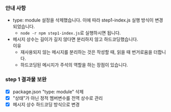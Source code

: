 ### 안내 사항
* type: module 설정을 삭제했습니다. 이에 따라 step1-index.js 실행 방식이 변경되었습니다.
  * ```node -r npm step1-index.js```로 실행하시면 됩니다.
* 메시지 상수는 길이가 길지 않다면 분리하지 않고 하드코딩했습니다.  
  이유
  * 재사용되지 않는 메시지를 분리하는 것은 작성할 때, 읽을 때 번거로움을 더합니다.
  * 하드코딩된 메시지가 주석의 역할을 하는 장점이 있습니다.

### step 1 결과물 보완
- [x] package.json "type: module" 삭제
- [x] "상태"가 아닌 정적 멤버변수를 전역 상수로 관리
- [x] 메시지 상수 하드코딩 방식으로 변경